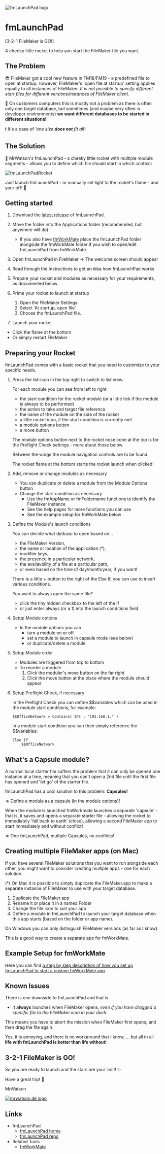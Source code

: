 ![fmLaunchPad logo][fmLaunchPad logo]
# fmLaunchPad
[3-2-1 FileMaker is GO!]

A cheeky little rocket to help you start the FileMaker file you want.

## The Problem

😎 FileMaker got a cool new feature in FM18/FM19 - a predefined file to open at startup. However, FileMaker's 'open file at startup' setting applies equally to all instances of FileMaker. *It is not possible to specify different start files for different versions/instances of FileMaker client.*

🤨 On customers computers this is mostly not a problem as there is often only one target database, but sometimes (and maybe very often in developer environments) **we want different databases to be started in different situations!**

❗️ It's a case of *'one size ***does not*** fit all'*!

## The Solution

🚀 MrWatson's fmLaunchPad - a cheeky little rocket with multiple module segments -  allows you to define which file should start in which context:

![fmLaunchPadRocket][fmLaunchPadRocket]

Just launch fmLaunchPad - or manually set light to the rocket's flame - and your off! 🚀

## Getting started

1. Download the [latest release][fmLaunchPad releases] of fmLaunchPad.

2. Move the folder into the Applications folder (recommended, but anywhere will do)
   - If you also have [fmWorkMate][fmWorkMate home] place the fmLaunchPad folder alongside the fmWorkMate folder if you wish to open/edit fmLaunchPad from fmWorkMate.

3. Open fmLaunchPad in FileMaker => The welcome screen should appear
4. Read through the instructions to get an idea how fmLaunchPad works
5. Prepare your rocket and modules as necessary for your requirements, as documented below
6. Prime your rocket to launch at startup

    1. Open the FileMaker Settings
    2. Select 'At startup, open file'
    3. Choose the fmLaunchPad file.

7. Launch your rocket

  - Click the flame at the bottom
  - Or simply restart FileMaker 


## Preparing your Rocket

fmLaunchPad comes with a basic rocket that you need to customize to your specific needs.

1. Press the list-icon in the top right to switch to list view.

   For each module you can see from left to right

   - the start condition for the rocket module (or a little tick if the module is always to be performed)
   - the action to take and target file reference
   - the name of the module on the side of the rocket
   - a little rocket icon, if the start condition is currently met
   - a module options button
   - a move button

   The module options button next to the rocket nose cone at the top is for the Preflight Check settings - more about those below.

   Between the wings the module navigation controls are to be found.

   The rocket flame at the bottom starts the rocket launch when clicked!

2. Add, remove or change modules as necessary

   - You can duplicate or delete a module from the Module Options button
   - Change the start condition as necessary
     - Use the fmAppName or fmFoldername functions to identify the FileMaker instance
     - See the help pages for more functions you can use
     - See the example setup for fmWorkMate below

3. Define the Module's launch conditions

   You can decide what datbase to open based on...

   - the FileMaker Version,
   - the name or location of the application (*),
   - modifier keys,
   - the presence in a particular network,
   - the availavbility of a file at a particular path,
   - or even based on the time of day/month/year, if you want!

   There is a little + button to the right of the Else If, you can use to insert various conditions.
   
   You want to always open the same file?
   
   - click the tiny hidden checkbox to the left of the If
   - or just enter always (or a 1) into the launch conditions field

4. Setup Module options

   - In the module options you can
     - turn a module on or off
     - set a module to launch in capsule mode (see below)
     - or duplicate/delete a module

5. Setup Module order

   - Modules are triggered from top to bottom
   - To reorder a module
     1. Click the moduler's move button on the far right
     2. Click the move button at the place where the module should appear

6. Setup Preflight Check, if necessary

    In the Preflight Check you can define $$variables which can be used in the module start conditions, for example:

    ```
    $$OfficeNetwork = Contains( IPs ; "192.168.1." )
    ```

    In a module start condition you can then simply reference the $$variables:

    ```
    Else If
        $$OfficeNetwork
    ```

## What's a Capsule module?

A normal local starter file suffers the problem that it can only be opened one instance at a time, meaning that you can't open a 2nd file until the first file has opened and 'let go' of the starter file.

fmLaunchPad has a cool solution to this problem: **Capsules!**

=> Define a module as a capsule (in the module options)!

When the module is launched fmWorkmate launches a separate 'capsule' - that is, it saves and opens a separate starter file - allowing the rocket to immediately 'fall back to earth' (close), allowing a second FileMaker app to start immediately and without conflict!

=> One fmLaunchPad, multiple Capsules, no conflicts!

## Creating multiple FileMaker apps (on Mac)

If you have several FileMaker solutions that you want to run alongside each other, you might want to consider creating multiple apps - one for each solution.

(*) On Mac it is possible to simply duplicate the FileMaker.app to make a separate instance of FileMaker to use with your target database.

1. Duplicate the FileMaker app
2. Rename it or place it in a named Folder
3. Change the file icon to suit your app
4. Define a module in fmLaunchPad to launch your target database when this app starts (based on the folder or app name).

On Windows you can only distinguish FileMaker versions (as far as I know).

This is a good way to create a separate app for fmWorkMate.

## Example Setup for fmWorkMate

Here you can find [a step by step description of how you set up fmLaunchPad to start a custom fmWorkMate app](https://github.com/mrwatson-de/fmWorkMate/Setting_up_fmWorkMate_with_fmLaunchPad.md).

## Known Issues

There is one downside to fmLaunchPad and that is 

- It **always** launches when FileMaker opens, *even if you have dragged a specific file to the FileMaker icon in your dock*.

This means you have to abort the mission when FileMaker first opens, and then drag the file again.

Yes, it is annoying, and there is no workaround that I know, ... but all in all **life with fmLaunchPad is better than life without**!

## 3-2-1 FileMaker is GO!

So you are ready to launch and the stars are your limit! ✨

Have a great trip! 🚀

MrWatson

[![mrwatson.de logo][mrwatson.de logo]][mrwatson.de]

## Links

- fmLaunchPad
  - [fmLaunchPad home][fmLaunchPad home]
  - [fmLaunchPad repo][fmLaunchPad repo]
- Related Tools
  - [fmWorkMate][fmWorkMate home]



[fmLaunchPad home]:https://www.fmworkmate.com/fmlaunchpad
[fmLaunchPad repo]:https://github.com/mrwatson-de/fmLaunchPad
[fmLaunchPad logo]:fmLaunchPadLogo_256_sm.png
[fmLaunchPad releases]:https://github.com/mrwatson-de/fmLaunchPad/releases
[fmLaunchPadRocket]:fmLaunchPadRocket50_sm.png
[fmWorkMate home]:https://www.fmworkmate.com/fmWorkMate
[MBS-Plugin]:https://www.monkeybreadsoftware.com/filemaker/
[mrwatson.de logo]:www.mrwatson.de_neon_128.png
[mrwatson.de]:http://www.mrwatson.de



